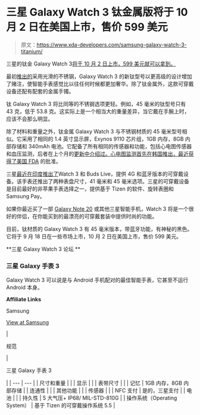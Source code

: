 # 三星 Galaxy Watch 3 钛金属版将于 10 月 2 日在美国上市，售价 599 美元

> 原文：<https://www.xda-developers.com/samsung-galaxy-watch-3-titanium/>

三星的钛金 Galaxy Watch 3[将于 10 月 2 日上市，599 美元就可以拿到。](https://shop-links.co/1723589283689822552)

最初[推出的](https://www.xda-developers.com/samsung-galaxy-watch-3/)采用光滑的不锈钢，Galaxy Watch 3 的新钛型号以更高级的设计增加了赌注，使智能手表感觉比以往任何时候都更加奢华。除了钛金属外，这款可穿戴设备还配有配套的金属手镯。

钛 Galaxy Watch 3 将比同等的不锈钢选项更轻。例如，45 毫米的钛型号只有 43 克，低于 53.8 克。这实际上是一个相当大的重量差异，当它戴在手腕上时，应该不会那么明显。

除了材料和重量之外，钛金属 Galaxy Watch 3 与不锈钢材质的 45 毫米型号相似。它采用了相同的 1.4 英寸显示屏，Exynos 9110 芯片组，1GB 内存，8GB 内部存储和 340mAh 电池。它配备了所有相同的传感器和功能，包括心电图传感器和血压监测，后者在上个月的[更新中介绍过。心电图监测首先在韩国推出，最近](https://www.xda-developers.com/samsung-galaxy-watch-3-first-update-blood-oxygen-monitoring/)[获得了美国 FDA](https://www.xda-developers.com/samsung-galaxy-watch-3-ecg-monitoring-us-fda/) 的批准。

三星[最近在印度推出了](https://www.xda-developers.com/samsung-galaxy-watch-3-and-samsung-galaxy-buds-live-launched-in-india/)Watch 3 和 Buds Live，提供 4G 和蓝牙版本的可穿戴设备。该手表还推出了两种表盘尺寸，41 毫米和 45 毫米选项。三星的可穿戴设备是目前最好的非苹果手表选择之一，提供基于 Tizen 的软件、旋转表圈和 Samsung Pay。

如果你最近买了一部 [Galaxy Note 20](https://www.xda-developers.com/samsung-galaxy-watch-3/) 或其他三星智能手机，Watch 3 将是一个很好的伴侣，在你能买到的最漂亮的可穿戴套装中提供时尚的功能。

目前，钛材质的 Galaxy Watch 3 有 45 毫米版本，带蓝牙功能，有神秘的黑色。它将于 9 月 18 日在一些市场上市，10 月 2 日在美国上市，售价 599 美元。

**三星 Galaxy Watch 3 论坛 **

### 三星 Galaxy 手表 3

Galaxy Watch 3 可以说是与 Android 手机配对的最佳智能手表，它甚至不运行 Android 本身。

**Affiliate Links**

Samsung

[View at Samsung](https://shop-links.co/link/?exclusive=1&publisher_slug=xda&article_name=Samsung+Galaxy+Watch+3+in+Titanium+launches+October+2+in+the+U.S.+for+%24599&article_url=https%3A%2F%2Fwww.xda-developers.com%2Fsamsung-galaxy-watch-3-titanium%2F&u1=UUxdaUeUpU29856&url=https%3A%2F%2Fwww.samsung.com%2Fus%2Fwatches%2Fgalaxy-watch3%2Fbuy%2F)

| 

规范

 | 

三星 Galaxy 手表 3

 |
| --- | --- |
| 尺寸和重量 |  |
| 显示 |  |
| 表带尺寸 |  |
| 记忆 | 1GB 内存，8GB 内部存储 |
| 连通性 |  |
| 其他功能 |  |
| 传感器 |  |
| NFC 支付 | 是的，三星支付 |
| 电池 |  |
| 持久性 | 5 大气压+ IP68/ MIL-STD-810G |
| 操作系统（Operating System） | 基于 Tizen 的可穿戴操作系统 5.5 |